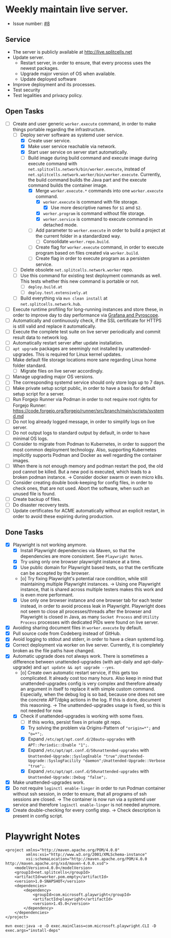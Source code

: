 # Weekly maintain live server.
* Issue number: [\#8](https://codeberg.org/splitcells-net/net.splitcells.network.community/issues/8)
## Service
* The server is publicly available at http://live.splitcells.net
* Update server.
    * Restart server, in order to ensure, that every process uses the newest packages.
    * Upgrade major version of OS when available.
    * Update deployed software
* Improve deployment and its processes.
* Test security
* Test legalities and privacy policy. 
## Open Tasks
* [ ] Create and user generic `worker.execute` command, in order to make things portable regarding the infrastructure.
    * [ ] Deploy server software as systemd user service.
        * [x] Create user service.
        * [x] Make user service reachable via network.
        * [x] Start user service on server start automatically.
        * [ ] Build image during build command and execute image during execute command with `net.splitcells.network/bin/worker.execute`,
          instead of  `net.splitcells.network.worker/bin/worker.execute`.
          Currently, the build command builds the Java part and the execute command builds the container image.
            * [x] Merge `worker.execute.*` commands into one `worker.execute` command.
                * [x] `worker.execute` is command with file storage.
                    * [x] Use more descriptive names for `$1` amd `$2`.
                * [x] `worker.program` is command without file storage.
                * [x] `worker.service` is command to execute command in detached mode.
            * [ ] Add parameter to `worker.execute` in order to build a project at the current folder in a standardized way.
                * [ ] Consolidate `worker.repo.build`.
            * [ ] Create flag for `worker.execute` command, in order to execute program based on files created via `worker.build`.
            * [ ] Create flag in order to execute program as a persisten service.
    * [ ] Delete obsolete `net.splitcells.network.worker` repo.
    * [ ] Use this command for existing test deployment commands as well.
      This tests whether this new command is portable or not. 
        * [ ] `deploy.build.at`
        * [ ] `deploy.test.extensively.at`
    * [ ] Build everything via `mvn clean install` at `net.splitcells.network.hub`.
* [ ] Execute runtime profiling for long-running instances and store these,
  in order to improve day to day performance via [Grafana and Pyroscope](https://grafana.com/docs/pyroscope/latest/get-started/).
* [ ] Automatically and continuously check, if the SSL certificate for HTTPS is still valid
  and replace it automatically.
* [ ] Execute the complete test suite on live server periodically and commit result data to network log.
* [ ] Automatically restart server after update installation.
* [ ] `apt upgrade` packages are seemingly not installed by unattended-upgrades.
  This is required for Linux kernel updates. 
* [ ] Make default file storage locations more sane regarding Linux home folder standard.
    * [ ] Migrate files on live server accordingly.
* [ ] Manage upgrading major OS versions.
* [ ] The corresponding systemd service should only store logs up to 7 days.
* [ ] Make private setup script public, in order to have a basis for default setup script for a server.
* [ ] Run Forgejo Runner via Podman in order to not require root rights for Forgejo Runner: https://code.forgejo.org/forgejo/runner/src/branch/main/scripts/systemd.md
* [ ] Do not log already logged message, in order to simplify logs on live server.
* [ ] Do not output logs to standard output by default,
  in order to have minimal OS logs.
* [ ] Consider to migrate from Podman to Kubernetes, in order to support the most common deployment technology.
  Also, supporting Kubernetes implicitly supports Podman and Docker as well regarding the container images.
* [ ] When there is not enough memory and podman restart the pod,
  the old pod cannot be killed.
  But a new pod is executed, which leads to a broken podman instance.
  -> Consider docker swarm or even micro k8s.
* [ ] Consider creating double book-keeping for config files, in order to check ones, that are not used.
  Abort the software, when such an unused file is found.
* [ ] Create backup of files.
* [ ] Do disaster recovery tests.
* [ ] Update certificates for ACME automatically without an explicit restart, in order to avoid these expiring during production.
## Done Tasks
* [x] Playwright is not working anymore.
    * [x] Install Playwright dependencies via Maven, so that the dependencies are more consistent. See `Playwright Notes`.
    * [x] Try using only one browser playwright instance at a time.
    * [x] Use public domain for Playwright based tests, so that the certificate can be accepted by the browser.
    * [o] Try fixing Playwright's potential race condition, while still maintaining multiple Playwright instances.
      -> Using one Playwright instance, that is shared across multiple testers makes this work and is even more performant.
    * [x] Use only one browser instance and one browser tab for each tester instead,
      in order to avoid process leak in Playwright.
      Playwright does not seem to close all processes/threads after the browser and Playwright is closed in Java,
      as many `Socket Process` and `Utility Process` processes with dedicated PIDs were found on live server.
* [x] Avoiding sharing document files in `worker.execute` by default.
* [x] Pull source code from Codeberg instead of GitHub.
* [x] Avoid logging to stdout and stderr, in order to have a clean systemd log.
* [x] Correct deployment via worker on live server. Currently, it is completely broken as the file paths have changed.
* [x] Automatic upgrade does not always work. There is sometimes a difference between unattended-upgrades
  (with apt-daily and apt-daily-upgrade) and `apt update && apt upgrade --yes`.
    * [o] Create own automatic restart service, if this gets too complicated. It already cost too many hours.
      Also keep in mind that unattended-upgrades config is very complex and therefore already an argument in itself to replace it with simple custom command.
      Especially, when the debug log is so bad, because one does not see the concrete APT/dpkg actions in the log.
      If this is done, document this reasoning.
      -> The unattended-upgrades usage is fixed, so this is not needed for now.
    * [x] Check if unattended-upgrades is working with some fixes.
        * [ ] If this works, persist fixes in private git repo.
        * [x] Try solving the problem via Origins-Pattern of `"origin=*";` and `"o=*";`.
        * [x] Expand `/etc/apt/apt.conf.d/20auto-upgrades` with `APT::Periodic::Enable "1";`.
        * [x] Expand `/etc/apt/apt.conf.d/50unattended-upgrades` with `Unattended-Upgrade::SyslogEnable "true";Unattended-Upgrade::SyslogFacility "daemon";Unattended-Upgrade::Verbose "true";`.
        * [x] Expand `/etc/apt/apt.conf.d/50unattended-upgrades` with `Unattended-Upgrade::Debug "false";`.
* [x] Make unattended-upgrades work.
* [x] Do not require `loginctl enable-linger` in order to run Podman container without ssh session,
  in order to ensure, that all programs of ssh sessions are closed.
  -> The container is now run via a systemd user service and therefore `loginctl enable-linger` is not needed anymore.
* [x] Create double-checking for every config step. -> Check description is present in config script.
# Playwright Notes
````
<project xmlns="http://maven.apache.org/POM/4.0.0"
         xmlns:xsi="http://www.w3.org/2001/XMLSchema-instance"
         xsi:schemaLocation="http://maven.apache.org/POM/4.0.0 http://maven.apache.org/xsd/maven-4.0.0.xsd">
    <modelVersion>4.0.0</modelVersion>
    <groupId>net.splitcells</groupId>
    <artifactId>worker.pom.empty</artifactId>
    <version>1.0-SNAPSHOT</version>
    <dependencies>
        <dependency>
            <groupId>com.microsoft.playwright</groupId>
            <artifactId>playwright</artifactId>
            <version>1.45.0</version>
        </dependency>
    </dependencies>
</project>

mvn exec:java -e -D exec.mainClass=com.microsoft.playwright.CLI -D exec.args="install-deps"
````